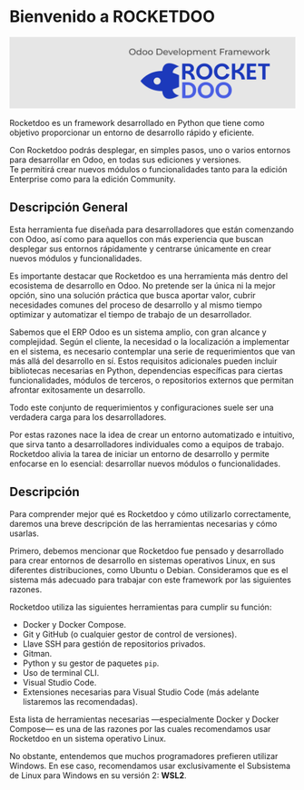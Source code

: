 # Bienvenido a ROCKETDOO

![rocketdoo-welcome](../img/banner.png)

Rocketdoo es un framework desarrollado en Python que tiene como objetivo proporcionar un entorno de desarrollo rápido y eficiente.

Con Rocketdoo podrás desplegar, en simples pasos, uno o varios entornos para desarrollar en Odoo, en todas sus ediciones y versiones.  
Te permitirá crear nuevos módulos o funcionalidades tanto para la edición Enterprise como para la edición Community.

## Descripción General

Esta herramienta fue diseñada para desarrolladores que están comenzando con Odoo, así como para aquellos con más experiencia que buscan desplegar sus entornos rápidamente y centrarse únicamente en crear nuevos módulos y funcionalidades.

Es importante destacar que Rocketdoo es una herramienta más dentro del ecosistema de desarrollo en Odoo. No pretende ser la única ni la mejor opción, sino una solución práctica que busca aportar valor, cubrir necesidades comunes del proceso de desarrollo y al mismo tiempo optimizar y automatizar el tiempo de trabajo de un desarrollador.

Sabemos que el ERP Odoo es un sistema amplio, con gran alcance y complejidad. Según el cliente, la necesidad o la localización a implementar en el sistema, es necesario contemplar una serie de requerimientos que van más allá del desarrollo en sí. Estos requisitos adicionales pueden incluir bibliotecas necesarias en Python, dependencias específicas para ciertas funcionalidades, módulos de terceros, o repositorios externos que permitan afrontar exitosamente un desarrollo.

Todo este conjunto de requerimientos y configuraciones suele ser una verdadera carga para los desarrolladores.

Por estas razones nace la idea de crear un entorno automatizado e intuitivo, que sirva tanto a desarrolladores individuales como a equipos de trabajo. Rocketdoo alivia la tarea de iniciar un entorno de desarrollo y permite enfocarse en lo esencial: desarrollar nuevos módulos o funcionalidades.

## Descripción

Para comprender mejor qué es Rocketdoo y cómo utilizarlo correctamente, daremos una breve descripción de las herramientas necesarias y cómo usarlas.

Primero, debemos mencionar que Rocketdoo fue pensado y desarrollado para crear entornos de desarrollo en sistemas operativos Linux, en sus diferentes distribuciones, como Ubuntu o Debian. Consideramos que es el sistema más adecuado para trabajar con este framework por las siguientes razones.

Rocketdoo utiliza las siguientes herramientas para cumplir su función:

* Docker y Docker Compose.
* Git y GitHub (o cualquier gestor de control de versiones).
* Llave SSH para gestión de repositorios privados.
* Gitman.
* Python y su gestor de paquetes `pip`.
* Uso de terminal CLI.
* Visual Studio Code.
* Extensiones necesarias para Visual Studio Code (más adelante listaremos las recomendadas).

Esta lista de herramientas necesarias —especialmente Docker y Docker Compose— es una de las razones por las cuales recomendamos usar Rocketdoo en un sistema operativo Linux.

No obstante, entendemos que muchos programadores prefieren utilizar Windows. En ese caso, recomendamos usar exclusivamente el Subsistema de Linux para Windows en su versión 2: **WSL2**.

